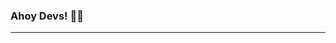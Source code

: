 ### Ahoy Devs! 🏴‍☠️

-------------------------------------------------------------------------------------------------
